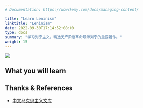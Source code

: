 ```yaml
---
# Documentation: https://wowchemy.com/docs/managing-content/

title: "Learn Leninism"
linktitle: "Leninism"
date: 2022-09-30T17:14:52+08:00
type: docs
summary: "学习列宁主义，精选无产阶级革命导师列宁的重要著作。"
weight: 15
---
```


![](/learn/leninism/cover.jpg)

## What you will learn

## Thanks & References

- [中文马克思主义文库](https://www.marxists.org/chinese/index.html)